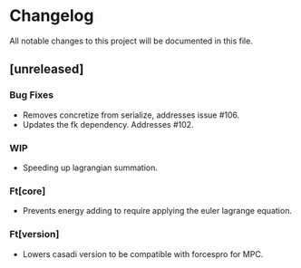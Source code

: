 # Changelog

All notable changes to this project will be documented in this file.

## [unreleased]

### Bug Fixes

- Removes concretize from serialize, addresses issue #106.
- Updates the fk dependency. Addresses #102.

### WIP

- Speeding up lagrangian summation.

### Ft[core]

- Prevents energy adding to require applying the euler lagrange equation.

### Ft[version]

- Lowers casadi version to be compatible with forcespro for MPC.

<!-- generated by git-cliff -->
